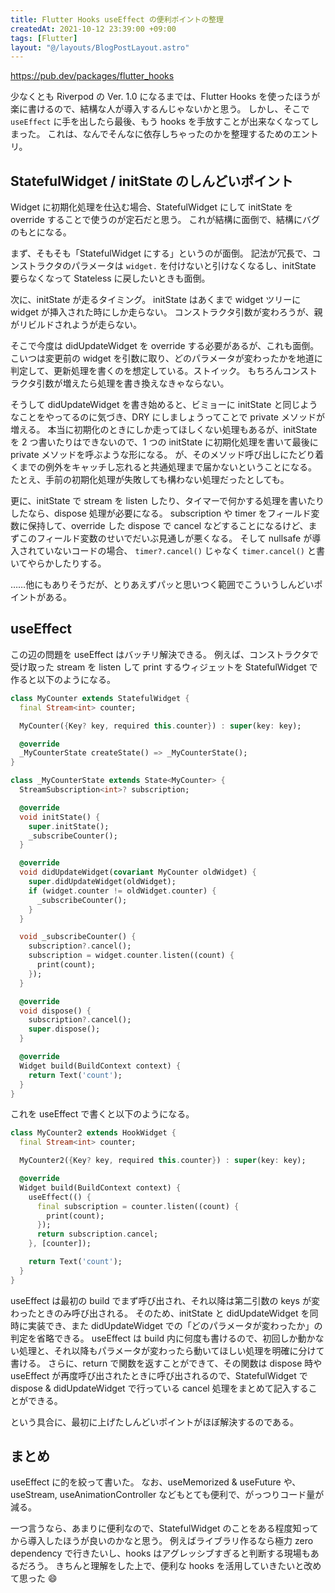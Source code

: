 ```yaml
---
title: Flutter Hooks useEffect の便利ポイントの整理
createdAt: 2021-10-12 23:39:00 +09:00
tags: [Flutter]
layout: "@/layouts/BlogPostLayout.astro"
---
```


https://pub.dev/packages/flutter_hooks

少なくとも Riverpod の Ver. 1.0 になるまでは、Flutter Hooks を使ったほうが楽に書けるので、結構な人が導入するんじゃないかと思う。
しかし、そこで `useEffect` に手を出したら最後、もう hooks を手放すことが出来なくなってしまった。
これは、なんでそんなに依存しちゃったのかを整理するためのエントリ。

## StatefulWidget / initState のしんどいポイント

Widget に初期化処理を仕込む場合、StatefulWidget にして initState を override することで使うのが定石だと思う。
これが結構に面倒で、結構にバグのもとになる。

まず、そもそも「StatefulWidget にする」というのが面倒。
記法が冗長で、コンストラクタのパラメータは `widget.` を付けないと引けなくなるし、initState 要らなくなって Stateless に戻したいときも面倒。

次に、initState が走るタイミング。
initState はあくまで widget ツリーに widget が挿入された時にしか走らない。
コンストラクタ引数が変わろうが、親がリビルドされようが走らない。

そこで今度は didUpdateWidget を override する必要があるが、これも面倒。
こいつは変更前の widget を引数に取り、どのパラメータが変わったかを地道に判定して、更新処理を書くのを想定している。ストイック。
もちろんコンストラクタ引数が増えたら処理を書き換えなきゃならない。

そうして didUpdateWidget を書き始めると、ビミョーに initState と同じようなことをやってるのに気づき、DRY にしましょうってことで private メソッドが増える。
本当に初期化のときにしか走ってほしくない処理もあるが、initState を 2 つ書いたりはできないので、1 つの initState に初期化処理を書いて最後に private メソッドを呼ぶような形になる。
が、そのメソッド呼び出しにたどり着くまでの例外をキャッチし忘れると共通処理まで届かないということになる。
たとえ、手前の初期化処理が失敗しても構わない処理だったとしても。

更に、initState で stream を listen したり、タイマーで何かする処理を書いたりしたなら、dispose 処理が必要になる。
subscription や timer をフィールド変数に保持して、override した dispose で cancel などすることになるけど、まずこのフィールド変数のせいでだいぶ見通しが悪くなる。
そして nullsafe が導入されていないコードの場合、 `timer?.cancel()` じゃなく `timer.cancel()` と書いてやらかしたりする。

……他にもありそうだが、とりあえずパッと思いつく範囲でこういうしんどいポイントがある。

## useEffect

この辺の問題を useEffect はバッチリ解決できる。
例えば、コンストラクタで受け取った stream を listen して print するウィジェットを StatefulWidget で作ると以下のようになる。

```dart
class MyCounter extends StatefulWidget {
  final Stream<int> counter;

  MyCounter({Key? key, required this.counter}) : super(key: key);

  @override
  _MyCounterState createState() => _MyCounterState();
}

class _MyCounterState extends State<MyCounter> {
  StreamSubscription<int>? subscription;

  @override
  void initState() {
    super.initState();
    _subscribeCounter();
  }

  @override
  void didUpdateWidget(covariant MyCounter oldWidget) {
    super.didUpdateWidget(oldWidget);
    if (widget.counter != oldWidget.counter) {
      _subscribeCounter();
    }
  }

  void _subscribeCounter() {
    subscription?.cancel();
    subscription = widget.counter.listen((count) {
      print(count);
    });
  }

  @override
  void dispose() {
    subscription?.cancel();
    super.dispose();
  }

  @override
  Widget build(BuildContext context) {
    return Text('count');
  }
}
```

これを useEffect で書くと以下のようになる。

```dart
class MyCounter2 extends HookWidget {
  final Stream<int> counter;

  MyCounter2({Key? key, required this.counter}) : super(key: key);

  @override
  Widget build(BuildContext context) {
    useEffect(() {
      final subscription = counter.listen((count) {
        print(count);
      });
      return subscription.cancel;
    }, [counter]);

    return Text('count');
  }
}
```

useEffect は最初の build でまず呼び出され、それ以降は第二引数の keys が変わったときのみ呼び出される。
そのため、initState と didUpdateWidget を同時に実装でき、また didUpdateWidget での「どのパラメータが変わったか」の判定を省略できる。
useEffect は build 内に何度も書けるので、初回しか動かない処理と、それ以降もパラメータが変わったら動いてほしい処理を明確に分けて書ける。
さらに、return で関数を返すことができて、その関数は dispose 時や useEffect が再度呼び出されたときに呼び出されるので、StatefulWidget で dispose & didUpdateWidget で行っている cancel 処理をまとめて記入することができる。

という具合に、最初に上げたしんどいポイントがほぼ解決するのである。

## まとめ

useEffect に的を絞って書いた。
なお、useMemorized & useFuture や、useStream, useAnimationController などもとても便利で、がっつりコード量が減る。

一つ言うなら、あまりに便利なので、StatefulWidget のことをある程度知ってから導入したほうが良いのかなと思う。
例えばライブラリ作るなら極力 zero dependency で行きたいし、hooks はアグレッシブすぎると判断する現場もあるだろう。
きちんと理解をした上で、便利な hooks を活用していきたいと改めて思った 😄
